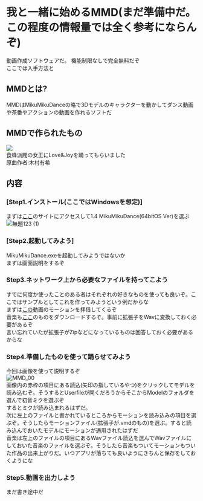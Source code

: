 # 我と一緒に始めるMMD(まだ準備中だ。この程度の情報量では全く参考にならんぞ)
動画作成ソフトウェアだ。
機能制限なしで完全無料だぞ  
ここでは入手方法と
## MMDとは?
MMDはMikuMikuDanceの略で3Dモデルのキャラクターを動かしてダンス動画や茶番やアクションの動画を作れるソフトだ

## MMDで作られたもの
[![](https://img.youtube.com/vi/T_ILzu65L20/0.jpg)](https://www.youtube.com/watch?v=T_ILzu65L20)  
食蜂派閥の女王にLove&Joyを踊ってもらいました  
原曲作者:木村有希

## 内容
### [Step1.インストール(ここではWindowsを想定)]
まずは[ここ](https://sites.google.com/view/vpvp/)のサイトにアクセスして1.4 MikuMikuDance(64bitOS Ver)を選ぶ  
![無題123 (1)](https://github.com/user-attachments/assets/18c4382d-94d7-42db-bf04-45193a49ead8)

### [Step2.起動してみよう]
MikuMikuDance.exeを起動してみようではないか  
まずは画面説明をするぞ
### Step3.ネットワーク上から必要なファイルを持ってこよう
すでに何度か使ったことのある者はそれぞれの好きなものを使っても良いぞ。ここではサンプルとしてこれを作ってみようという例だからな  
まずは[この](https://www.nicovideo.jp/watch/sm35666874)動画のモーションを拝借してくるぞ   
音楽も[ここ]()のものをダウンロードするぞ。事前に拡張子をWavに変換しておく必要があるぞ  
言い忘れていたが拡張子がZipなどになっているものは回答しておく必要があるからな
### Step4.準備したものを使って踊らせてみよう
今回は画像を使って説明するぞ  
![MMD_00](https://github.com/user-attachments/assets/450bb508-0e67-415c-961f-5dffdea764dd)  
画像内の赤枠の項目にある読込(矢印の指しているやつ)をクリックしてモデルを読み込むぞ。そうするとUserfileが開くだろうからそこからModelのフォルダを選んで初音ミクを選ぶぞ  
するとミクが読み込まれるはずだ。  
次に左上のファイルと書かれているところからモーションを読み込みの項目を選ぶぞ。そうしたらモーションファイル(拡張子が.vmdのもの)を選ぶ。すると読み込んでおいたモデルにモーションが適用されたはずだ  
音楽は左上のファイルの項目にあるWavファイル読込を選んでWavファイルにしておいた音楽のファイルを選ぶぞ。そうしたら音楽もついてモーションもついた作品の出来上がりだ。いつアプリが落ちても良いようにきちんと保存をしておくようにな
### Step5.動画を出力しよう
まだ書き途中だ
